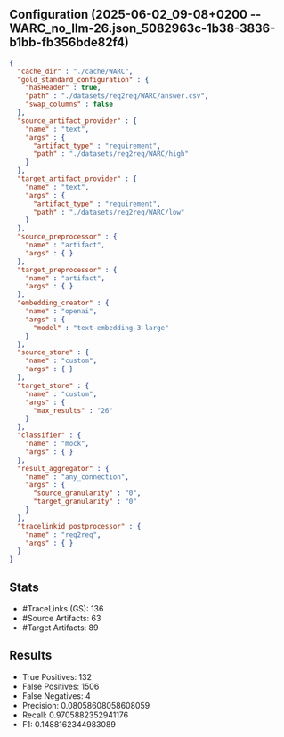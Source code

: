 ## Configuration (2025-06-02_09-08+0200 -- WARC_no_llm-26.json_5082963c-1b38-3836-b1bb-fb356bde82f4)
```json
{
  "cache_dir" : "./cache/WARC",
  "gold_standard_configuration" : {
    "hasHeader" : true,
    "path" : "./datasets/req2req/WARC/answer.csv",
    "swap_columns" : false
  },
  "source_artifact_provider" : {
    "name" : "text",
    "args" : {
      "artifact_type" : "requirement",
      "path" : "./datasets/req2req/WARC/high"
    }
  },
  "target_artifact_provider" : {
    "name" : "text",
    "args" : {
      "artifact_type" : "requirement",
      "path" : "./datasets/req2req/WARC/low"
    }
  },
  "source_preprocessor" : {
    "name" : "artifact",
    "args" : { }
  },
  "target_preprocessor" : {
    "name" : "artifact",
    "args" : { }
  },
  "embedding_creator" : {
    "name" : "openai",
    "args" : {
      "model" : "text-embedding-3-large"
    }
  },
  "source_store" : {
    "name" : "custom",
    "args" : { }
  },
  "target_store" : {
    "name" : "custom",
    "args" : {
      "max_results" : "26"
    }
  },
  "classifier" : {
    "name" : "mock",
    "args" : { }
  },
  "result_aggregator" : {
    "name" : "any_connection",
    "args" : {
      "source_granularity" : "0",
      "target_granularity" : "0"
    }
  },
  "tracelinkid_postprocessor" : {
    "name" : "req2req",
    "args" : { }
  }
}
```

## Stats
* #TraceLinks (GS): 136
* #Source Artifacts: 63
* #Target Artifacts: 89
## Results
* True Positives: 132
* False Positives: 1506
* False Negatives: 4
* Precision: 0.08058608058608059
* Recall: 0.9705882352941176
* F1: 0.1488162344983089

